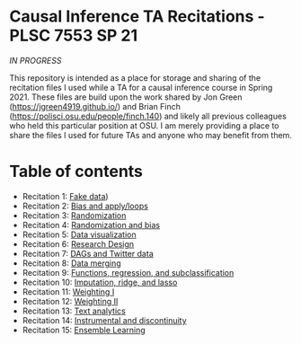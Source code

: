 # Causal Inference TA Recitations - PLSC 7553 SP 21
*IN PROGRESS*

This repository is intended as a place for storage and sharing of the recitation files I used while a TA for a causal inference course in Spring 2021. These files are build upon the work shared by Jon Green (https://jgreen4919.github.io/) and Brian Finch (https://polisci.osu.edu/people/finch.140) and likely all previous colleagues who held this particular position at OSU. I am merely providing a place to share the files I used for future TAs and anyone who may benefit from them. 

# Table of contents
- Recitation 1: [Fake data](https://github.com/swagner1470/Causal-inference-TA-materials/tree/main/Recitation%20Files/Recitation%201))
- Recitation 2: [Bias and apply/loops](https://github.com/swagner1470/Causal-inference-TA-materials/tree/main/Recitation%20Files/Recitation%202)
- Recitation 3: [Randomization](https://github.com/swagner1470/Causal-inference-TA-materials/tree/main/Recitation%20Files/Recitation%203)
- Recitation 4: [Randomization and bias](https://github.com/swagner1470/Causal-inference-TA-materials/tree/main/Recitation%20Files/Recitation%204)
- Recitation 5: [Data visualization](https://github.com/swagner1470/Causal-inference-TA-materials/tree/main/Recitation%20Files/Recitation%205)
- Recitation 6: [Research Design]()
- Recitation 7: [DAGs and Twitter data]()
- Recitation 8: [Data merging]()
- Recitation 9: [Functions, regression, and subclassification]()
- Recitation 10: [Imputation, ridge, and lasso]()
- Recitation 11: [Weighting I]()
- Recitation 12: [Weighting II]()
- Recitation 13: [Text analytics]()
- Recitation 14: [Instrumental and discontinuity]()
- Recitation 15: [Ensemble Learning]()
